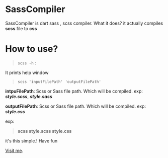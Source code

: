 # SassCompiler

SassCompiler is dart sass , scss compiler. What it does? it actually compiles **scss** file to **css**

# How to use?

> `scss -h` :

 
It prints help window

> `scss 'inputFilePath' 'outputFilePath'`

**intpuFilePath**: Scss or Sass file path. Which will be compiled. exp: ***style.scss***, ***style.sass***

**outputFilePath**: Scss or Sass file path. Which will be compiled. exp: ***style.css***

exp: 
> **scss style.scss style.css**

it's this simple.! Have fun

[Visit me](http://www.repiatx.online).
